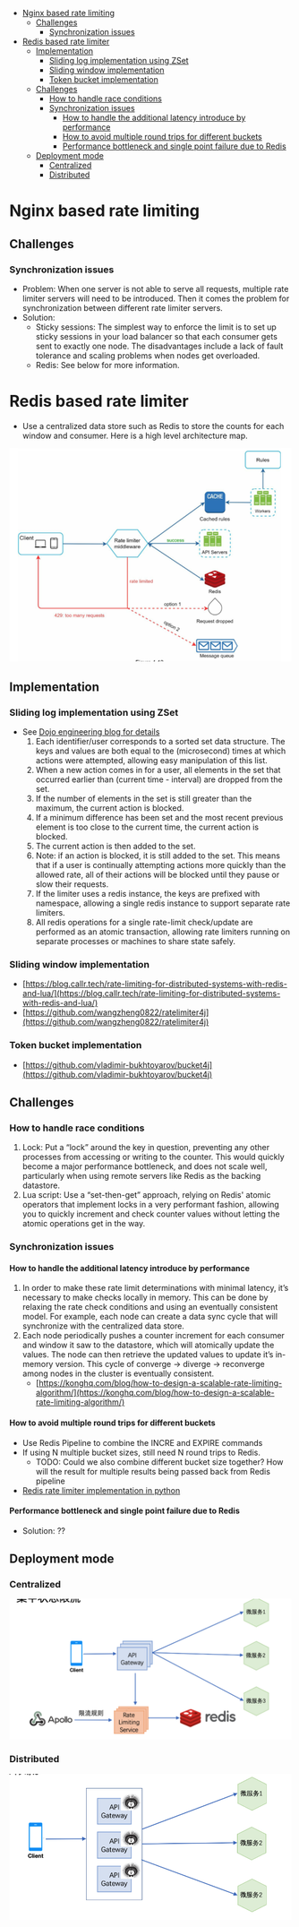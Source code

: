 - [Nginx based rate limiting](#nginx-based-rate-limiting)
  - [Challenges](#challenges)
    - [Synchronization issues](#synchronization-issues)
- [Redis based rate limiter](#redis-based-rate-limiter)
  - [Implementation](#implementation)
    - [Sliding log implementation using ZSet](#sliding-log-implementation-using-zset)
    - [Sliding window implementation](#sliding-window-implementation)
    - [Token bucket implementation](#token-bucket-implementation)
  - [Challenges](#challenges-1)
    - [How to handle race conditions](#how-to-handle-race-conditions)
    - [Synchronization issues](#synchronization-issues-1)
      - [How to handle the additional latency introduce by performance](#how-to-handle-the-additional-latency-introduce-by-performance)
      - [How to avoid multiple round trips for different buckets](#how-to-avoid-multiple-round-trips-for-different-buckets)
      - [Performance bottleneck and single point failure due to Redis](#performance-bottleneck-and-single-point-failure-due-to-redis)
  - [Deployment mode](#deployment-mode)
    - [Centralized](#centralized)
    - [Distributed](#distributed)

# Nginx based rate limiting
## Challenges
### Synchronization issues

* Problem: When one server is not able to serve all requests, multiple rate limiter servers will need to be introduced. Then it comes the problem for synchronization between different rate limiter servers. 
* Solution: 
  * Sticky sessions: The simplest way to enforce the limit is to set up sticky sessions in your load balancer so that each consumer gets sent to exactly one node. The disadvantages include a lack of fault tolerance and scaling problems when nodes get overloaded.
  * Redis: See below for more information. 

# Redis based rate limiter

* Use a centralized data store such as Redis to store the counts for each window and consumer. Here is a high level architecture map. 

![Rate limiter](../.gitbook/assets/ratelimiter_distributedimpl.png)

## Implementation

### Sliding log implementation using ZSet

* See [Dojo engineering blog for details](https://engineering.classdojo.com/blog/2015/02/06/rolling-rate-limiter/)
  1. Each identifier/user corresponds to a sorted set data structure. The keys and values are both equal to the (microsecond) times at which actions were attempted, allowing easy manipulation of this list.
  2. When a new action comes in for a user, all elements in the set that occurred earlier than (current time - interval) are dropped from the set.
  3. If the number of elements in the set is still greater than the maximum, the current action is blocked.
  4. If a minimum difference has been set and the most recent previous element is too close to the current time, the current action is blocked.
  5. The current action is then added to the set.
  6. Note: if an action is blocked, it is still added to the set. This means that if a user is continually attempting actions more quickly than the allowed rate, all of their actions will be blocked until they pause or slow their requests.
  7. If the limiter uses a redis instance, the keys are prefixed with namespace, allowing a single redis instance to support separate rate limiters.
  8. All redis operations for a single rate-limit check/update are performed as an atomic transaction, allowing rate limiters running on separate processes or machines to share state safely.

### Sliding window implementation

* [https://blog.callr.tech/rate-limiting-for-distributed-systems-with-redis-and-lua/](https://blog.callr.tech/rate-limiting-for-distributed-systems-with-redis-and-lua/)
* [https://github.com/wangzheng0822/ratelimiter4j](https://github.com/wangzheng0822/ratelimiter4j)

### Token bucket implementation

* [https://github.com/vladimir-bukhtoyarov/bucket4j](https://github.com/vladimir-bukhtoyarov/bucket4j)

## Challenges

### How to handle race conditions

1. Lock: Put a “lock” around the key in question, preventing any other processes from accessing or writing to the counter. This would quickly become a major performance bottleneck, and does not scale well, particularly when using remote servers like Redis as the backing datastore.
2. Lua script: Use a “set-then-get” approach, relying on Redis' atomic operators that implement locks in a very performant fashion, allowing you to quickly increment and check counter values without letting the atomic operations get in the way.

### Synchronization issues

#### How to handle the additional latency introduce by performance

1. In order to make these rate limit determinations with minimal latency, it’s necessary to make checks locally in memory. This can be done by relaxing the rate check conditions and using an eventually consistent model. For example, each node can create a data sync cycle that will synchronize with the centralized data store. 
2. Each node periodically pushes a counter increment for each consumer and window it saw to the datastore, which will atomically update the values. The node can then retrieve the updated values to update it’s in-memory version. This cycle of converge → diverge → reconverge among nodes in the cluster is eventually consistent.
   * [https://konghq.com/blog/how-to-design-a-scalable-rate-limiting-algorithm/](https://konghq.com/blog/how-to-design-a-scalable-rate-limiting-algorithm/)

#### How to avoid multiple round trips for different buckets

* Use Redis Pipeline to combine the INCRE and EXPIRE commands
* If using N multiple bucket sizes, still need N round trips to Redis. 
  * TODO: Could we also combine different bucket size together? How will the result for multiple results being passed back from Redis pipeline
* [Redis rate limiter implementation in python](https://www.binpress.com/rate-limiting-with-redis-1/)

#### Performance bottleneck and single point failure due to Redis

* Solution: ??

## Deployment mode

### Centralized

![MySQL HA github](../.gitbook/assets/monitorSystem_HealthCheck_distributedratelimiting_centralized.png)

### Distributed

![MySQL HA github](../.gitbook/assets/monitorSystem_HealthCheck_distributedratelimiting_distributed.png)

